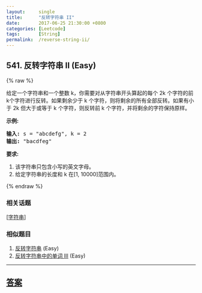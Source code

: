 ```yaml
---
layout:     single
title:      "反转字符串 II"
date:       2017-06-25 21:30:00 +0800
categories: [Leetcode]
tags:       [String]
permalink:  /reverse-string-ii/
---
```


## 541. 反转字符串 II (Easy)

{% raw %}

<p>给定一个字符串和一个整数 k，你需要对从字符串开头算起的每个 2k 个字符的前k个字符进行反转。如果剩余少于 k 个字符，则将剩余的所有全部反转。如果有小于 2k 但大于或等于 k 个字符，则反转前 k 个字符，并将剩余的字符保持原样。</p>

<p><strong>示例:</strong></p>

<pre>
<strong>输入:</strong> s = &quot;abcdefg&quot;, k = 2
<strong>输出:</strong> &quot;bacdfeg&quot;
</pre>

<p><strong>要求:</strong></p>

<ol>
	<li>该字符串只包含小写的英文字母。</li>
	<li>给定字符串的长度和 k 在[1, 10000]范围内。</li>
</ol>

{% endraw %}

### 相关话题
  [[字符串](https://github.com/openset/leetcode/tree/master/tag/string/README.md)]

### 相似题目
  1. [反转字符串](/reverse-string) (Easy)
  1. [反转字符串中的单词 III](/reverse-words-in-a-string-iii) (Easy)

---

## [答案](https://github.com/openset/leetcode/tree/master/problems/reverse-string-ii)
